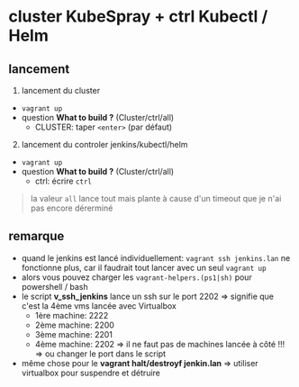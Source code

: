 # cluster KubeSpray + ctrl Kubectl / Helm

## lancement

1. lancement du cluster

  * `vagrant up`
  * question **What to build ?** (Cluster/ctrl/all)
    + CLUSTER: taper `<enter>` (par défaut)

2. lancement du controler jenkins/kubectl/helm
  * `vagrant up`
  * question **What to build ?** (Cluster/ctrl/all)
    + ctrl: écrire `ctrl`

> la valeur `all` lance tout mais plante à cause d'un timeout que je n'ai pas encore dérerminé

## remarque

* quand le jenkins est lancé individuellement: `vagrant ssh jenkins.lan` ne fonctionne plus, car il faudrait tout lancer avec un seul `vagrant up`
* alors vous pouvez charger les `vagrant-helpers.(ps1|sh)` pour powershell / bash
* le script **v_ssh_jenkins** lance un ssh sur le port 2202
  => signifie que c'est la 4ème vms lancée avec Virtualbox
  + 1ère machine: 2222
  + 2ème machine: 2200
  + 3ème machine: 2201
  + 4ème machine: 2202
  => il ne faut pas de machines lancée à côté !!! 
  => ou changer le port dans le script
* même chose pour le **vagrant halt/destroyf jenkin.lan**
  => utiliser virtualbox pour suspendre et détruire
 